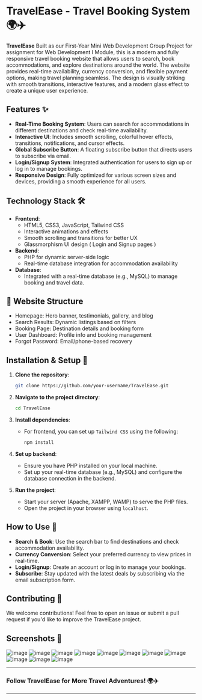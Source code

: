 # TravelEase - Travel Booking System🌍✈️

**TravelEase** Built as our First-Year Mini Web Development Group Project for assignment for Web Development I Module, this is a modern and fully responsive travel booking website that allows users to search, book accommodations, and explore destinations around the world. The website provides real-time availability, currency conversion, and flexible payment options, making travel planning seamless. The design is visually striking with smooth transitions, interactive features, and a modern glass effect to create a unique user experience.

## Features ✨

- **Real-Time Booking System**: Users can search for accommodations in different destinations and check real-time availability.
- **Interactive UI**: Includes smooth scrolling, colorful hover effects, transitions, notifications, and cursor effects.
- **Global Subscribe Button**: A floating subscribe button that directs users to subscribe via email.
- **Login/Signup System**: Integrated authentication for users to sign up or log in to manage bookings.
- **Responsive Design**: Fully optimized for various screen sizes and devices, providing a smooth experience for all users.

## Technology Stack 🛠️

- **Frontend**: 
  - HTML5, CSS3, JavaScript, Tailwind CSS
  - Interactive animations and effects
  - Smooth scrolling and transitions for better UX
  - Glassmorphism UI design ( Login and Signup pages )
- **Backend**:
  - PHP for dynamic server-side logic
  - Real-time database integration for accommodation availability
- **Database**:
  - Integrated with a real-time database (e.g., MySQL) to manage booking and travel data.
 
## 📁 Website Structure

  - Homepage: Hero banner, testimonials, gallery, and blog
  - Search Results: Dynamic listings based on filters
  - Booking Page: Destination details and booking form
  - User Dashboard: Profile info and booking management
  - Forgot Password: Email/phone-based recovery

## Installation & Setup 🚀

1. **Clone the repository**:
   ```bash
   git clone https://github.com/your-username/TravelEase.git
   ```

2. **Navigate to the project directory**:
   ```bash
   cd TravelEase
   ```

3. **Install dependencies**:
   - For frontend, you can set up `Tailwind CSS` using the following:
     ```bash
     npm install
     ```

4. **Set up backend**:
   - Ensure you have PHP installed on your local machine.
   - Set up your real-time database (e.g., MySQL) and configure the database connection in the backend.

5. **Run the project**:
   - Start your server (Apache, XAMPP, WAMP) to serve the PHP files.
   - Open the project in your browser using `localhost`.

## How to Use 🌟

- **Search & Book**: Use the search bar to find destinations and check accommodation availability.
- **Currency Conversion**: Select your preferred currency to view prices in real-time.
- **Login/Signup**: Create an account or log in to manage your bookings.
- **Subscribe**: Stay updated with the latest deals by subscribing via the email subscription form.

## Contributing 🤝

We welcome contributions! Feel free to open an issue or submit a pull request if you'd like to improve the TravelEase project.

## Screenshots 📸
![image](https://github.com/user-attachments/assets/9c5c9625-4ee2-4912-8437-9b7d2214b48d)
![image](https://github.com/user-attachments/assets/28ea1259-1a2a-49e4-85ac-4b664cfd3f21)
![image](https://github.com/user-attachments/assets/7f99c835-e843-40c9-bb8f-e8e920656205)
![image](https://github.com/user-attachments/assets/1595f3ac-a4fe-4f5e-ac7a-8de98866264b)
![image](https://github.com/user-attachments/assets/14ee74bd-910c-4ff0-9025-40f420dd227c)
![image](https://github.com/user-attachments/assets/27966da9-9954-4391-984e-ca942a540349)
![image](https://github.com/user-attachments/assets/94dbb8b8-9a47-4f1b-a45a-96627faf6dc6)
![image](https://github.com/user-attachments/assets/416011f1-610c-4dcf-9ff5-2a9edf3518d0)
![image](https://github.com/user-attachments/assets/6870ddee-568f-4230-80ab-4048bed7a6ba)
![image](https://github.com/user-attachments/assets/19675708-2e75-4451-8719-329b9ad1156c)
![image](https://github.com/user-attachments/assets/586d545c-fa23-453a-a183-58252e23cf64)

---

### Follow TravelEase for More Travel Adventures! 🌍✈️

---
